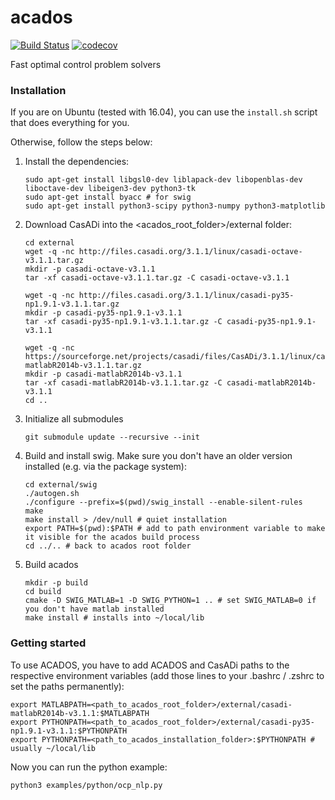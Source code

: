 # acados
[![Build Status](https://secure.travis-ci.org/acados/acados.png?branch=master)](http://travis-ci.org/acados/acados)
[![codecov](https://codecov.io/gh/acados/acados/branch/master/graph/badge.svg)](https://codecov.io/gh/acados/acados)

Fast optimal control problem solvers

### Installation
If you are on Ubuntu (tested with 16.04), you can use the `install.sh` script that does everything for you.

Otherwise, follow the steps below:
1. Install the dependencies:
    ```
    sudo apt-get install libgsl0-dev liblapack-dev libopenblas-dev liboctave-dev libeigen3-dev python3-tk
    sudo apt-get install byacc # for swig
    sudo apt-get install python3-scipy python3-numpy python3-matplotlib
    ```

1. Download CasADi into the <acados_root_folder>/external folder:
    ```
    cd external
    wget -q -nc http://files.casadi.org/3.1.1/linux/casadi-octave-v3.1.1.tar.gz
    mkdir -p casadi-octave-v3.1.1
    tar -xf casadi-octave-v3.1.1.tar.gz -C casadi-octave-v3.1.1

    wget -q -nc http://files.casadi.org/3.1.1/linux/casadi-py35-np1.9.1-v3.1.1.tar.gz
    mkdir -p casadi-py35-np1.9.1-v3.1.1
    tar -xf casadi-py35-np1.9.1-v3.1.1.tar.gz -C casadi-py35-np1.9.1-v3.1.1

    wget -q -nc https://sourceforge.net/projects/casadi/files/CasADi/3.1.1/linux/casadi-matlabR2014b-v3.1.1.tar.gz
    mkdir -p casadi-matlabR2014b-v3.1.1
    tar -xf casadi-matlabR2014b-v3.1.1.tar.gz -C casadi-matlabR2014b-v3.1.1
    cd ..
    ```
1. Initialize all submodules
    ```
    git submodule update --recursive --init
    ```

1. Build and install swig. Make sure you don't have an older version installed (e.g. via the package system):
    ```
    cd external/swig
    ./autogen.sh
    ./configure --prefix=$(pwd)/swig_install --enable-silent-rules
    make
    make install > /dev/null # quiet installation
    export PATH=$(pwd):$PATH # add to path environment variable to make it visible for the acados build process
    cd ../.. # back to acados root folder
    ```

1. Build acados
    ```
    mkdir -p build
    cd build
    cmake -D SWIG_MATLAB=1 -D SWIG_PYTHON=1 .. # set SWIG_MATLAB=0 if you don't have matlab installed
    make install # installs into ~/local/lib
    ```

### Getting started

To use ACADOS, you have to add ACADOS and CasADi paths to the respective environment variables (add those lines to your .bashrc / .zshrc to set the paths permanently):
```
export MATLABPATH=<path_to_acados_root_folder>/external/casadi-matlabR2014b-v3.1.1:$MATLABPATH
export PYTHONPATH=<path_to_acados_root_folder>/external/casadi-py35-np1.9.1-v3.1.1:$PYTHONPATH
export PYTHONPATH=<path_to_acados_installation_folder>:$PYTHONPATH # usually ~/local/lib
```

Now you can run the python example:
```
python3 examples/python/ocp_nlp.py
```
